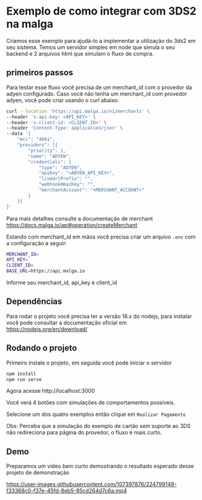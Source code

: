 # Exemplo de como integrar com 3DS2 na malga

Criamos esse exemplo para ajudá-lo a implementar a utilização do 3ds2 em seu sistema. Temos um servidor simples em node que simula o seu backend e 2 arquivos html que simulam o fluxo de compra.

## primeiros passos

Para testar esse fluxo você precisa de um merchant_id com o provedor da adyen configurado. Caso você não tenha um merchant_id com provedor adyen, você pode criar usando o curl abaixo:

```sh
curl --location 'https://api.malga.io/v1/merchants' \
--header 'x-api-key: <API_KEY>' \
--header 'x-client-id: <CLIENT_ID>' \
--header 'Content-Type: application/json' \
--data '{
    "mcc": "4041",
    "providers": [{
        "priority": 1,
        "name": "ADYEN",
        "credentials": {
            "type": "ADYEN",
            "apiKey": "<ADYEN_API_KEY>",
            "liveUrlPrefix": "",
            "webhookHmacKey": "",
            "merchantAccount": "<MERCHANT_ACCOUNT>"
        }
    }]
}'
```

Para mais detalhes consulte a documentação de merchant https://docs.malga.io/api#operation/createMerchant

Estando com merchant_id em mãos você precisa criar um arquivo `.env` com a configuração a seguir:

```sh
MERCHANT_ID=
API_KEY=
CLIENT_ID=
BASE_URL=https://api.malga.io
```

Informe seu merchant_id, api_key e client_id

## Dependências

Para rodar o projeto você precisa ter a versão 16.x do nodejs, para instalar você pode consultar a documentação oficial em https://nodejs.org/en/download/

## Rodando o projeto

Primeiro instale o projeto, em seguida você pode iniciar o servidor

```sh
npm install
npm run serve
```

Agora acesse http://localhost:3000

Você verá 4 botões com simulações de comportamentos possíveis.

Selecione um dos quatro exemplos então clique em `Realizar Pagamento`

Obs: Perceba que a simulação do exemplo de cartão sem suporte ao 3DS não redireciona para página do provedor, o fluxo é mais curto.

## Demo

Preparamos um vídeo bem curto demostrando o resultado esperado desse projeto de demonstração

https://user-images.githubusercontent.com/107397876/224799149-f33368c0-f37e-45fd-8eb5-85cd264d7c6a.mp4





